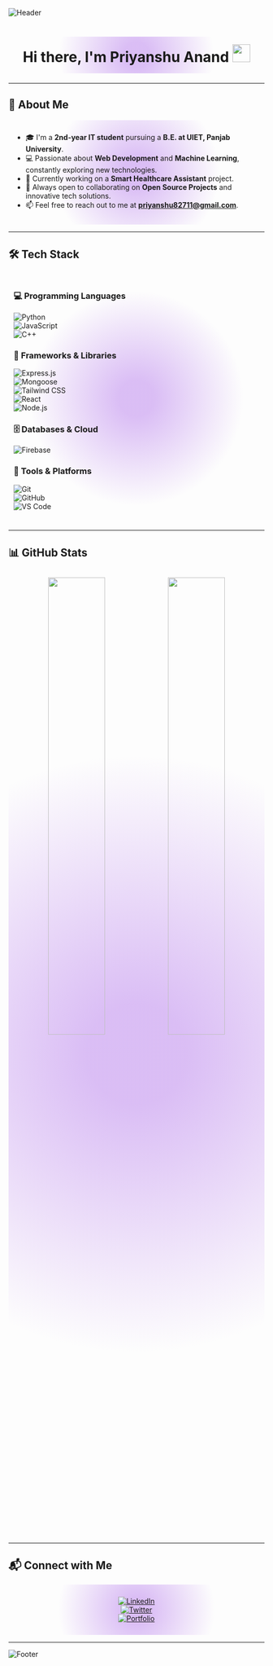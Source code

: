 <!-- 🔥 Full-Width Fire Themed Header -->
![Header](https://capsule-render.vercel.app/api?type=rect&color=ff4500&height=180&section=header&text=🔥%20Welcome%20to%20My%20GitHub%20Profile!&fontSize=35&fontColor=fff&animation=twinkling)

<!-- ✨ Name with Waving Hand -->
<h1 align="center" style="background: radial-gradient(circle, rgba(138,43,226,0.3) 10%, rgba(0,0,0,0) 60%); padding: 15px; border-radius: 10px;">
  Hi there, I'm Priyanshu Anand 
  <img src="https://raw.githubusercontent.com/MartinHeinz/MartinHeinz/master/wave.gif" width="35px" />
</h1>

---

## 🚀 About Me  
<div style="background: radial-gradient(circle, rgba(138,43,226,0.3) 10%, rgba(0,0,0,0) 60%); padding: 10px; border-radius: 10px;">
  
- 🎓 I'm a **2nd-year IT student** pursuing a **B.E. at UIET, Panjab University**.  
- 💻 Passionate about **Web Development** and **Machine Learning**, constantly exploring new technologies.  
- 🔭 Currently working on a **Smart Healthcare Assistant** project.  
- 👯 Always open to collaborating on **Open Source Projects** and innovative tech solutions.  
- 📫 Feel free to reach out to me at **priyanshu82711@gmail.com**.  

</div>  

---

## 🛠️ Tech Stack  

<div style="background: radial-gradient(circle, rgba(138,43,226,0.3) 10%, rgba(0,0,0,0) 60%); padding: 10px; border-radius: 10px;">

### 💻 Programming Languages  
![Python](https://img.shields.io/badge/Python-FFD43B?style=for-the-badge&logo=python&logoColor=black)  
![JavaScript](https://img.shields.io/badge/JavaScript-F7DF1E?style=for-the-badge&logo=javascript&logoColor=black)  
![C++](https://img.shields.io/badge/C++-00599C?style=for-the-badge&logo=c%2B%2B&logoColor=white)  

### 🧩 Frameworks & Libraries  
![Express.js](https://img.shields.io/badge/Express.js-404D59?style=for-the-badge&logo=express&logoColor=white)  
![Mongoose](https://img.shields.io/badge/Mongoose-880000?style=for-the-badge&logo=mongoose&logoColor=white)  
![Tailwind CSS](https://img.shields.io/badge/Tailwind_CSS-38B2AC?style=for-the-badge&logo=tailwind-css&logoColor=white)  
![React](https://img.shields.io/badge/React-61DAFB?style=for-the-badge&logo=react&logoColor=black)  
![Node.js](https://img.shields.io/badge/Node.js-339933?style=for-the-badge&logo=node.js&logoColor=white)  

### 🗄️ Databases & Cloud  
![Firebase](https://img.shields.io/badge/Firebase-FFCA28?style=for-the-badge&logo=firebase&logoColor=black)  

### 🔧 Tools & Platforms  
![Git](https://img.shields.io/badge/Git-F05032?style=for-the-badge&logo=git&logoColor=white)  
![GitHub](https://img.shields.io/badge/GitHub-181717?style=for-the-badge&logo=github&logoColor=white)  
![VS Code](https://img.shields.io/badge/VS%20Code-007ACC?style=for-the-badge&logo=visual-studio-code&logoColor=white)  

</div>

---

## 📊 GitHub Stats  

<p align="center" style="background: radial-gradient(circle, rgba(138,43,226,0.3) 10%, rgba(0,0,0,0) 60%); padding: 10px; border-radius: 10px;">
  <img width="48%" src="https://github-readme-stats.vercel.app/api?username=priyans11&show_icons=true&theme=radical" />
  <img width="48%" src="https://github-readme-streak-stats.herokuapp.com/?user=priyans11&theme=radical" />
</p>

---

## 📬 Connect with Me  

<div align="center" style="background: radial-gradient(circle, rgba(138,43,226,0.3) 10%, rgba(0,0,0,0) 60%); padding: 10px; border-radius: 10px;">
  
[![LinkedIn](https://img.shields.io/badge/LinkedIn-0077B5?style=for-the-badge&logo=linkedin&logoColor=white)](https://www.linkedin.com/in/conquest-X1)  
[![Twitter](https://img.shields.io/badge/Twitter-1DA1F2?style=for-the-badge&logo=twitter&logoColor=white)](https://x.com/Priyans_exe)  
[![Portfolio](https://img.shields.io/badge/Portfolio-FF7139?style=for-the-badge&logo=google-chrome&logoColor=white)](#)  

</div>

---

<!-- 🔥 Full-Width Fire Themed Footer -->
![Footer](https://capsule-render.vercel.app/api?type=rect&color=ff4500&height=150&section=footer)
